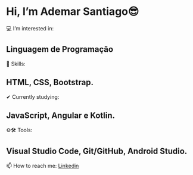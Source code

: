  # Hi, I’m Ademar Santiago😎
 💻 I’m interested in: 
 ## Linguagem de Programação
 🤸 Skills: 
 ## HTML, CSS, Bootstrap.
✔ Currently studying: 
## JavaScript, Angular e Kotlin.
⚙🛠 Tools: 
## Visual Studio Code, Git/GitHub, Android Studio.
 📫 How to reach me:
 [Linkedin](https://www.linkedin.com/in/ademar-santiago-10641266/)

<!---
ademar-santiago/ademar-santiago is a ✨ special ✨ repository because its `README.md` (this file) appears on your GitHub profile.
You can click the Preview link to take a look at your changes.
--->
